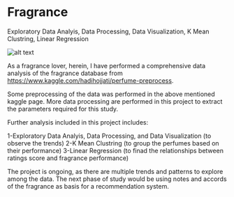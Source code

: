 # Fragrance
Exploratory Data Analyis, Data Processing, Data Visualization, K Mean Clustring, Linear Regression

![alt text](https://github.com/yasaminrn/fragrance.git/FragrancePhoto.jpg?raw=true)

As a fragrance lover, herein, I have performed a comprehensive data analysis of the fragrance database from https://www.kaggle.com/hadihojjati/perfume-preprocess.

Some preprocessing of the data was performed in the above mentioned kaggle page. More data processing are performed in this project to extract the parameters required for this study.

Further analysis included in this project includes:

1-Exploratory Data Analyis, Data Processing, and Data Visualization (to observe the trends)
2-K Mean Clustring (to group the perfumes based on their performance)
3-Linear Regression (to finad the relationships between ratings score and fragrance performance)

The project is ongoing, as there are multiple trends and patterns to explore among the data. The next phase of study would be using notes and accords of the fragrance as basis for a recommendation system.
